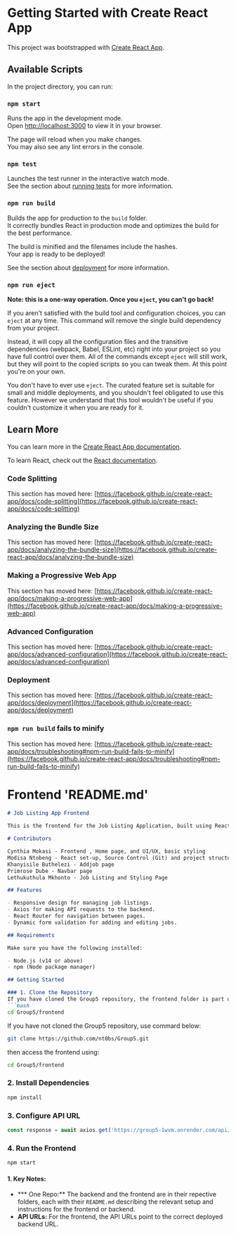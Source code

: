 # Getting Started with Create React App

This project was bootstrapped with [Create React App](https://github.com/facebook/create-react-app).

## Available Scripts

In the project directory, you can run:

### `npm start`

Runs the app in the development mode.\
Open [http://localhost:3000](http://localhost:3000) to view it in your browser.

The page will reload when you make changes.\
You may also see any lint errors in the console.

### `npm test`

Launches the test runner in the interactive watch mode.\
See the section about [running tests](https://facebook.github.io/create-react-app/docs/running-tests) for more information.

### `npm run build`

Builds the app for production to the `build` folder.\
It correctly bundles React in production mode and optimizes the build for the best performance.

The build is minified and the filenames include the hashes.\
Your app is ready to be deployed!

See the section about [deployment](https://facebook.github.io/create-react-app/docs/deployment) for more information.

### `npm run eject`

**Note: this is a one-way operation. Once you `eject`, you can't go back!**

If you aren't satisfied with the build tool and configuration choices, you can `eject` at any time. This command will remove the single build dependency from your project.

Instead, it will copy all the configuration files and the transitive dependencies (webpack, Babel, ESLint, etc) right into your project so you have full control over them. All of the commands except `eject` will still work, but they will point to the copied scripts so you can tweak them. At this point you're on your own.

You don't have to ever use `eject`. The curated feature set is suitable for small and middle deployments, and you shouldn't feel obligated to use this feature. However we understand that this tool wouldn't be useful if you couldn't customize it when you are ready for it.

## Learn More

You can learn more in the [Create React App documentation](https://facebook.github.io/create-react-app/docs/getting-started).

To learn React, check out the [React documentation](https://reactjs.org/).

### Code Splitting

This section has moved here: [https://facebook.github.io/create-react-app/docs/code-splitting](https://facebook.github.io/create-react-app/docs/code-splitting)

### Analyzing the Bundle Size

This section has moved here: [https://facebook.github.io/create-react-app/docs/analyzing-the-bundle-size](https://facebook.github.io/create-react-app/docs/analyzing-the-bundle-size)

### Making a Progressive Web App

This section has moved here: [https://facebook.github.io/create-react-app/docs/making-a-progressive-web-app](https://facebook.github.io/create-react-app/docs/making-a-progressive-web-app)

### Advanced Configuration

This section has moved here: [https://facebook.github.io/create-react-app/docs/advanced-configuration](https://facebook.github.io/create-react-app/docs/advanced-configuration)

### Deployment

This section has moved here: [https://facebook.github.io/create-react-app/docs/deployment](https://facebook.github.io/create-react-app/docs/deployment)

### `npm run build` fails to minify

This section has moved here: [https://facebook.github.io/create-react-app/docs/troubleshooting#npm-run-build-fails-to-minify](https://facebook.github.io/create-react-app/docs/troubleshooting#npm-run-build-fails-to-minify)

# Frontend 'README.md'

```markdown
# Job Listing App Frontend

This is the frontend for the Job Listing Application, built using React. It interacts with the Flask backend API to display, add, update, and delete job listings.

# Contributors

Cynthia Mokasi - Frontend , Home page, and UI/UX, basic styling
Modisa Ntobeng - React set-up, Source Control (Git) and project structure and maintainance, Add job page
Khanyisile Buthelezi - Addjob page
Primrose Dube - Navbar page
Lethukuthula Mkhonto - Job Listing and Styling Page

## Features

- Responsive design for managing job listings.
- Axios for making API requests to the backend.
- React Router for navigation between pages.
- Dynamic form validation for adding and editing jobs.

## Requirements

Make sure you have the following installed:

- Node.js (v14 or above)
- npm (Node package manager)

## Getting Started

### 1. Clone the Repository
If you have cloned the Group5 repository, the frontend folder is part of the repository just call it in your terminal:
```bash
cd Group5/frontend
```
If you have not cloned the Group5 repository, use commard below:

```bash
git clone https://github.com/nt0bs/Group5.git
```
then access the frontend using: 

```bash
cd Group5/frontend
```

### 2. Install Dependencies

```bash
npm install
```

### 3. Configure API URL
```javascript
const response = await axios.get('https://group5-1wvm.onrender.com/api/jobs');
```

### 4. Run the Frontend

```bash
npm start
```

#### 1. Key Notes:
- *** One Repo:** The backend and the frontend are in their repective folders, each with their `README.md` describing  the relevant setup and instructions for the frontend or backend.
- **API URLs:** For the frontend, the API URLs  point to the correct deployed backend URL.